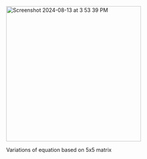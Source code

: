 <img width="362" alt="Screenshot 2024-08-13 at 3 53 39 PM" src="https://github.com/user-attachments/assets/dbd49588-c127-42d4-a553-a845a4ffe76d">

Variations of equation based on 5x5 matrix
